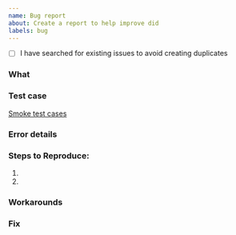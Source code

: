 ```yaml
---
name: Bug report
about: Create a report to help improve did
labels: bug
---
```

- [ ] I have searched for existing issues to avoid creating duplicates

### What
<!--
On what page, or in which component did the error occur?
Provide url if applicable, and a short description
-->

### Test case
[Smoke test cases](https://github.com/Puzzlepart/did/wiki/Smoke-tests)
<!-- 
Which test case is this related to?
e.g $4.2.6.2 - Generate API token
Delete this section if not applicable
-->

### Error details
<!-- Tell us what happend. Screenshots help a lot! -->

### Steps to Reproduce:
<!-- Tell us the steps to reproduce the bug -->

1.  
2.

### Workarounds
<!-- Delete if not applicable -->

### Fix
<!-- Delete if not applicable -->